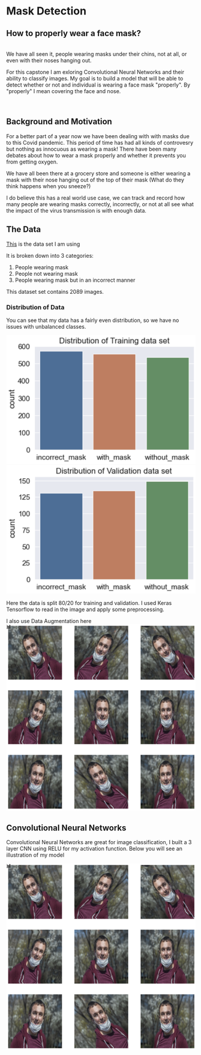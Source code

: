 # Mask Detection

## How to properly wear a face mask?

<br/>
We have all seen it, people wearing masks under their chins, not at all, or even with their noses hanging out. 

For this capstone I am exloring Convolutional Neural Networks and their ability to classify images. My goal is to build a model that will be able to detect whether or not and individual is wearing a face mask "properly". By "properly" I mean covering the face and nose. 
<br/>

<br/>



## Background and Motivation

For a better part of a year now we have been dealing with with masks due to this Covid pandemic. This period of time has had all kinds of controvesry but nothing as innocuous as wearing a mask! There have been many debates about how to wear a mask properly and whether it prevents you from getting oxygen. 

We have all been there at a grocery store and someone is either wearing a mask with their nose hanging out of the top of their mask (What do they think happens when you sneeze?)

I do believe this has a real world use case, we can track and record how many people are wearing masks correctly, incorrectly, or not at all see what the impact of the virus transmission is with enough data. 

## The Data

[This](https://www.kaggle.com/spandanpatnaik09/face-mask-detectormask-not-mask-incorrect-mask) is the data set I am using

It is broken down into 3 categories:

1. People wearing mask
2. People not wearing mask
3. People wearing mask but in an incorrect manner

This dataset set contains 2089 images. 

### Distribution of Data

You can see that my data has a fairly even distribution, so we have no issues with unbalanced classes.

![alt text](https://github.com/okayvinay/mask_detection/blob/main/img/train_dist.png) ![alt text](https://github.com/okayvinay/mask_detection/blob/main/img/Validation_dist.png)

Here the data is split 80/20 for training and validation. I used Keras Tensorflow to read in the image and apply some preprocessing. 

I also use Data Augmentation here
![alt text](https://github.com/okayvinay/mask_detection/blob/main/img/augmented.png)


## Convolutional Neural Networks 
Convolutional Neural Networks are great for image classification, I built a 3 layer CNN using RELU for my activation function. Below you will see an illustration of my model

![alt text](https://github.com/okayvinay/mask_detection/blob/main/img/augmented.png)